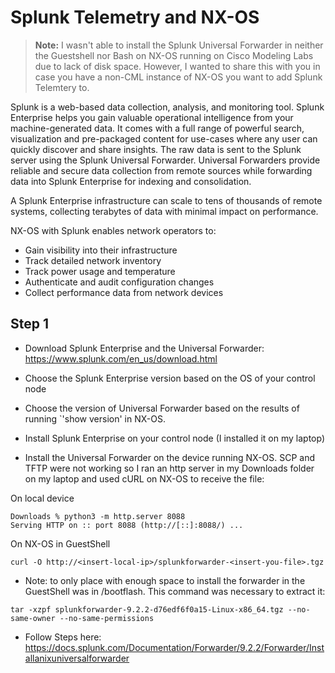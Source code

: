 # Splunk Telemetry and NX-OS

> **Note:** I wasn't able to install the Splunk Universal Forwarder in neither the Guestshell nor Bash on NX-OS running on Cisco Modeling Labs due to lack of disk space. However, I wanted to share this with you in case you have a non-CML instance of NX-OS you want to add Splunk Telemtery to.

Splunk is a web-based data collection, analysis, and monitoring tool. Splunk Enterprise helps
you gain valuable operational intelligence from your machine-generated data. It comes with a
full range of powerful search, visualization and pre-packaged content for use-cases where any
user can quickly discover and share insights. The raw data is sent to the Splunk server using the
Splunk Universal Forwarder. Universal Forwarders provide reliable and secure data collection
from remote sources while forwarding data into Splunk Enterprise for indexing and consolidation. 

A Splunk Enterprise infrastructure can scale to tens of thousands of remote systems, collecting terabytes of data with minimal impact on performance.

NX-OS with Splunk enables network operators to:

- Gain visibility into their infrastructure
- Track detailed network inventory
- Track power usage and temperature
- Authenticate and audit configuration changes
- Collect performance data from network devices

## Step 1

- Download Splunk Enterprise and the Universal Forwarder: https://www.splunk.com/en_us/download.html
- Choose the Splunk Enterprise version based on the OS of your control node
- Choose the version of Universal Forwarder based on the results of running `'show version' in NX-OS.
  
- Install Splunk Enterprise on your control node (I installed it on my laptop)

- Install the Universal Forwarder on the device running NX-OS. SCP and TFTP were not working so I ran an http server in my Downloads folder on my laptop and used cURL on NX-OS to receive the file:

On local device
```
Downloads % python3 -m http.server 8088
Serving HTTP on :: port 8088 (http://[::]:8088/) ...
```

On NX-OS in GuestShell
```
curl -O http://<insert-local-ip>/splunkforwarder-<insert-you-file>.tgz
```

- Note: to only place with enough space to install the forwarder in the GuestShell was in /bootflash. This command was necessary to extract it:

```
tar -xzpf splunkforwarder-9.2.2-d76edf6f0a15-Linux-x86_64.tgz --no-same-owner --no-same-permissions
```

- Follow Steps here: https://docs.splunk.com/Documentation/Forwarder/9.2.2/Forwarder/Installanixuniversalforwarder


